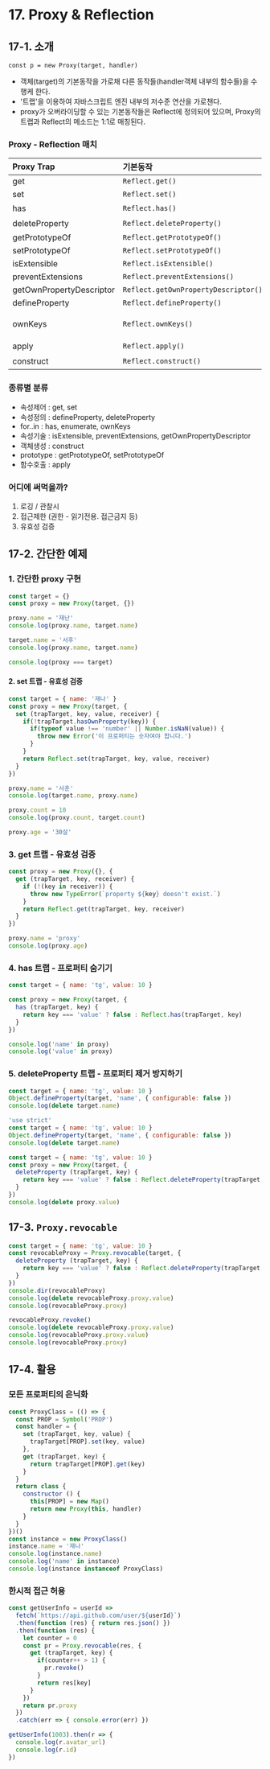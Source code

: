 # 17. Proxy & Reflection

## 17-1. 소개
`const p = new Proxy(target, handler)`
- 객체(target)의 기본동작을 가로채 다른 동작들(handler객체 내부의 함수들)을 수행케 한다.
- '트랩'을 이용하여 자바스크립트 엔진 내부의 저수준 연산을 가로챈다.
- proxy가 오버라이딩할 수 있는 기본동작들은 Reflect에 정의되어 있으며, Proxy의 트랩과 Reflect의 메소드는 1:1로 매칭된다.

### Proxy - Reflection 매치
Proxy Trap | 기본동작 | 오버라이드하는 대상
:-- | :-- | :--
get | `Reflect.get()` | getter
set | `Reflect.set()` | setter
has | `Reflect.has()` | in 연산자
deleteProperty | `Reflect.deleteProperty()` | delete 연산자
getPrototypeOf | `Reflect.getPrototypeOf()` | `Object.getPrototypeOf()`
setPrototypeOf | `Reflect.setPrototypeOf()` | `Object.setPrototypeOf()`
isExtensible | `Reflect.isExtensible()` | `Object.isExtensible()`
preventExtensions | `Reflect.preventExtensions()` | `Object.preventExtensions()`
getOwnPropertyDescriptor | `Reflect.getOwnPropertyDescriptor()` | `Object.getOwnPropertyDescriptor()`
defineProperty | `Reflect.defineProperty()` | `Object.defineProperty()`
ownKeys | `Reflect.ownKeys()` | `Object.keys()`, `Object.getOwnPropertyNames(),` `Object.getOwnPropertySymbols()`
apply | `Reflect.apply()` | 함수 호출시
construct | `Reflect.construct()` | new 연산자와 함께 함수 호출시


### 종류별 분류
- 속성제어 : get, set
- 속성정의 : defineProperty, deleteProperty
- for..in : has, enumerate, ownKeys
- 속성기술 : isExtensible, preventExtensions, getOwnPropertyDescriptor
- 객체생성 : construct
- prototype : getPrototypeOf, setPrototypeOf
- 함수호출 : apply

### 어디에 써먹을까?
1. 로깅 / 관찰시
2. 접근제한 (권한 - 읽기전용. 접근금지 등)
3. 유효성 검증

## 17-2. 간단한 예제

### 1. 간단한 proxy 구현
```js
const target = {}
const proxy = new Proxy(target, {})

proxy.name = '재난'
console.log(proxy.name, target.name)

target.name = '서후'
console.log(proxy.name, target.name)

console.log(proxy === target)
```

#### 2. set 트랩 - 유효성 검증
```js
const target = { name: '재나' }
const proxy = new Proxy(target, {
  set (trapTarget, key, value, receiver) {
    if(!trapTarget.hasOwnProperty(key)) {
      if(typeof value !== 'number' || Number.isNaN(value)) {
        throw new Error('이 프로퍼티는 숫자여야 합니다.')
      }
    }
    return Reflect.set(trapTarget, key, value, receiver)
  }
})

proxy.name = '사훈'
console.log(target.name, proxy.name)

proxy.count = 10
console.log(proxy.count, target.count)

proxy.age = '30살'
```

### 3. get 트랩 - 유효성 검증

```js
const proxy = new Proxy({}, {
  get (trapTarget, key, receiver) {
    if (!(key in receiver)) {
      throw new TypeError(`property ${key} doesn't exist.`)
    }
    return Reflect.get(trapTarget, key, receiver)
  }
})

proxy.name = 'proxy'
console.log(proxy.age)
```

### 4. has 트랩 - 프로퍼티 숨기기

```js
const target = { name: 'tg', value: 10 }

const proxy = new Proxy(target, {
  has (trapTarget, key) {
    return key === 'value' ? false : Reflect.has(trapTarget, key)
  }
})

console.log('name' in proxy)
console.log('value' in proxy)
```

### 5. deleteProperty 트랩 - 프로퍼티 제거 방지하기

```js
const target = { name: 'tg', value: 10 }
Object.defineProperty(target, 'name', { configurable: false })
console.log(delete target.name)
```

```js
'use strict'
const target = { name: 'tg', value: 10 }
Object.defineProperty(target, 'name', { configurable: false })
console.log(delete target.name)
```

```js
const target = { name: 'tg', value: 10 }
const proxy = new Proxy(target, {
  deleteProperty (trapTarget, key) {
    return key === 'value' ? false : Reflect.deleteProperty(trapTarget, key)
  }
})
console.log(delete proxy.value)
```

## 17-3. `Proxy.revocable`

```js
const target = { name: 'tg', value: 10 }
const revocableProxy = Proxy.revocable(target, {
  deleteProperty (trapTarget, key) {
    return key === 'value' ? false : Reflect.deleteProperty(trapTarget, key)
  }
})
console.dir(revocableProxy)
console.log(delete revocableProxy.proxy.value)
console.log(revocableProxy.proxy)

revocableProxy.revoke()
console.log(delete revocableProxy.proxy.value)
console.log(revocableProxy.proxy.value)
console.log(revocableProxy.proxy)
```

## 17-4. 활용

### 모든 프로퍼티의 은닉화
```js
const ProxyClass = (() => {
  const PROP = Symbol('PROP')
  const handler = {
    set (trapTarget, key, value) {
      trapTarget[PROP].set(key, value)
    },
    get (trapTarget, key) {
      return trapTarget[PROP].get(key)
    }
  }
  return class {
    constructor () {
      this[PROP] = new Map()
      return new Proxy(this, handler)
    }
  }
})()
const instance = new ProxyClass()
instance.name = '재나'
console.log(instance.name)
console.log('name' in instance)
console.log(instance instanceof ProxyClass)
```

### 한시적 접근 허용
```js
const getUserInfo = userId => 
  fetch(`https://api.github.com/user/${userId}`)
  .then(function (res) { return res.json() })
  .then(function (res) {
    let counter = 0
    const pr = Proxy.revocable(res, {
      get (trapTarget, key) {
		if(counter++ > 1) {
          pr.revoke()
        }
        return res[key]
      }
    })
    return pr.proxy
  })
  .catch(err => { console.error(err) })

getUserInfo(1003).then(r => {
  console.log(r.avatar_url)
  console.log(r.id)
})
```
